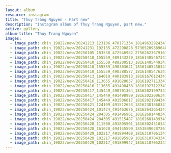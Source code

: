 ```yaml
---
layout: album
resource: instagram
title: "Thuy Trang Nguyen - Part new"
description: "Instagram album of Thuy Trang Nguyen, part new."
active: gallery
album-title: "Thuy Trang Nguyen"
images:
  - image_path: chin_19022/new/20241213_123106_470171334_18149632924347304_2965713106770758940_n.jpg
  - image_path: chin_19022/new/20241231_192135_472290828_573652098896400_4804740733001371951_n.jpg
  - image_path: chin_19022/new/20250105_183538_472546982_2756262367916713_838444351444680230_n.jpg
  - image_path: chin_19022/new/20250410_155559_489143270_18161405467347304_6351600381916792632_n.jpg
  - image_path: chin_19022/new/20250410_155559_489200513_18161405449347304_6462923797047833884_n.jpg
  - image_path: chin_19022/new/20250410_155559_490303641_18161405458347304_6841354125489341237_n.jpg
  - image_path: chin_19022/new/20250410_155559_490388577_18161405476347304_8484890729362426159_n.jpg
  - image_path: chin_19022/new/20250413_164619_490183913_18161676124347304_3558816560595839289_n.jpg
  - image_path: chin_19022/new/20250416_113655_491028037_18161927113347304_5593271076812616493_n.jpg
  - image_path: chin_19022/new/20250416_113655_491498438_18161927122347304_1333850618730612265_n.jpg
  - image_path: chin_19022/new/20250417_145449_490701364_18162021997347304_4528195039577166915_n.jpg
  - image_path: chin_19022/new/20250417_145449_491498989_18162022006347304_5441287801924395433_n.jpg
  - image_path: chin_19022/new/20250417_145449_491506017_18162021994347304_6241787676025205074_n.jpg
  - image_path: chin_19022/new/20250421_124109_491512653_18162381868347304_5639397214636249066_n.jpg
  - image_path: chin_19022/new/20250424_101424_491463676_18162643654347304_3288571181393493702_n.jpg
  - image_path: chin_19022/new/20250424_204305_491496961_18162681448347304_3142060177379664564_n.jpg
  - image_path: chin_19022/new/20250424_204305_491515487_18162681439347304_4580844811470329344_n.jpg
  - image_path: chin_19022/new/20250428_111500_491895501_18163024510347304_3112079748850940871_n.jpg
  - image_path: chin_19022/new/20250428_161028_494145590_1853849028736177_4770854995357061388_n.jpg
  - image_path: chin_19022/new/20250429_102217_491894408_18163107061347304_1090703162045379249_n.jpg
  - image_path: chin_19022/new/20250429_102217_491895989_18163107043347304_4255939549378496293_n.jpg
  - image_path: chin_19022/new/20250429_102217_491899947_18163107052347304_4275550527021799678_n.jpg
---
```

